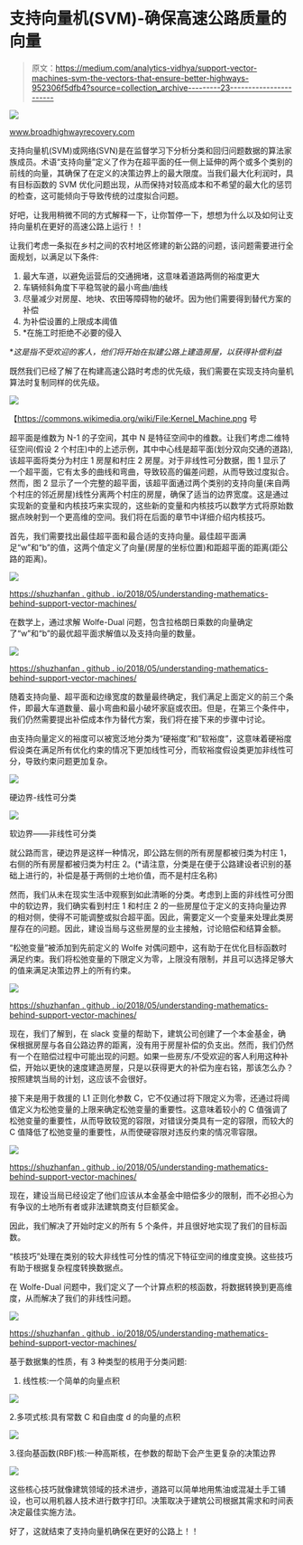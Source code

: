 # 支持向量机(SVM)-确保高速公路质量的向量

> 原文：<https://medium.com/analytics-vidhya/support-vector-machines-svm-the-vectors-that-ensure-better-highways-952306f5dfb4?source=collection_archive---------23----------------------->

![](img/ecaa2d00b2d7194d889a24cfeb66be79.png)

www.broadhighwayrecovery.com

支持向量机(SVM)或网络(SVN)是在监督学习下分析分类和回归问题数据的算法家族成员。术语“支持向量”定义了作为在超平面的任一侧上延伸的两个或多个类别的前线的向量，其确保了在定义的决策边界上的最大限度。当我们最大化利润时，具有目标函数的 SVM 优化问题出现，从而保持对较高成本和不希望的最大化的惩罚的检查，这可能倾向于导致传统的过度拟合问题。

好吧，让我用稍微不同的方式解释一下，让你暂停一下，想想为什么以及如何让支持向量机在更好的高速公路上运行！！

让我们考虑一条拟在乡村之间的农村地区修建的新公路的问题，该问题需要进行全面规划，以满足以下条件:

1.  最大车道，以避免运营后的交通拥堵，这意味着道路两侧的裕度更大
2.  车辆倾斜角度下平稳驾驶的最小弯曲/曲线
3.  尽量减少对房屋、地块、农田等障碍物的破坏。因为他们需要得到替代方案的补偿
4.  为补偿设置的上限成本阈值
5.  *在施工时拒绝不必要的侵入

**这是指不受欢迎的客人，他们将开始在拟建公路上建造房屋，以获得补偿利益*

既然我们已经了解了在构建高速公路时考虑的优先级，我们需要在实现支持向量机算法时复制同样的优先级。

![](img/69451a53a7f2dd3300036394bd78a40b.png)

【https://commons.wikimedia.org/wiki/File:Kernel_Machine.png 号

超平面是维数为 N-1 的子空间，其中 N 是特征空间中的维数。让我们考虑二维特征空间(假设 2 个村庄)中的上述示例，其中中心线是超平面(划分双向交通的道路),该超平面将类分为村庄 1 房屋和村庄 2 房屋。对于非线性可分数据，图 1 显示了一个超平面，它有太多的曲线和弯曲，导致较高的偏差问题，从而导致过度拟合。然而，图 2 显示了一个完整的超平面，该超平面通过两个类别的支持向量(来自两个村庄的邻近房屋)线性分离两个村庄的房屋，确保了适当的边界宽度。这是通过实现新的变量和内核技巧来实现的，这些新的变量和内核技巧以数学方式将原始数据点映射到一个更高维的空间。我们将在后面的章节中详细介绍内核技巧。

首先，我们需要找出最佳超平面和最合适的支持向量。最佳超平面满足“w”和“b”的值，这两个值定义了向量(房屋的坐标位置)和距超平面的距离(距公路的距离)。

![](img/43f074cfdaacea8b32fd654f6e89d9a5.png)

[https://shuzhanfan . github . io/2018/05/understanding-mathematics-behind-support-vector-machines/](https://shuzhanfan.github.io/2018/05/understanding-mathematics-behind-support-vector-machines/)

在数学上，通过求解 Wolfe-Dual 问题，包含拉格朗日乘数的向量确定了“w”和“b”的最优超平面求解值以及支持向量的数量。

![](img/41f903625ec76939f9b49e42d5ad335a.png)

[https://shuzhanfan . github . io/2018/05/understanding-mathematics-behind-support-vector-machines/](https://shuzhanfan.github.io/2018/05/understanding-mathematics-behind-support-vector-machines/)

随着支持向量、超平面和边缘宽度的数量最终确定，我们满足上面定义的前三个条件，即最大车道数量、最小弯曲和最小破坏家庭或农田。但是，在第三个条件中，我们仍然需要提出补偿成本作为替代方案，我们将在接下来的步骤中讨论。

由支持向量定义的裕度可以被宽泛地分类为“硬裕度”和“软裕度”，这意味着硬裕度假设类在满足所有优化约束的情况下更加线性可分，而软裕度假设类更加非线性可分，导致约束问题更加复杂。

![](img/0ffca0463d8970f840b2048166e9a674.png)

硬边界-线性可分类

![](img/332a18f401e01b01f1072d4aaccf979b.png)

软边界——非线性可分类

就公路而言，硬边界是这样一种情况，即公路左侧的所有房屋都被归类为村庄 1，右侧的所有房屋都被归类为村庄 2。(*请注意，分类是在便于公路建设者识别的基础上进行的，补偿是基于两侧的土地价值，而不是村庄名称)

然而，我们从未在现实生活中观察到如此清晰的分类。考虑到上面的非线性可分图中的软边界，我们确实看到村庄 1 和村庄 2 的一些房屋位于定义的支持向量边界的相对侧，使得不可能调整或拟合超平面。因此，需要定义一个变量来处理此类房屋存在的问题。因此，建设当局与这些房屋的业主接触，讨论赔偿和结算金额。

“松弛变量”被添加到先前定义的 Wolfe 对偶问题中，这有助于在优化目标函数时满足约束。我们将松弛变量的下限定义为零，上限没有限制，并且可以选择足够大的值来满足决策边界上的所有约束。

![](img/5df70ea49550915cc2b40802f6f168c3.png)

[https://shuzhanfan . github . io/2018/05/understanding-mathematics-behind-support-vector-machines/](https://shuzhanfan.github.io/2018/05/understanding-mathematics-behind-support-vector-machines/)

现在，我们了解到，在 slack 变量的帮助下，建筑公司创建了一个本金基金，确保根据房屋与各自公路边界的距离，没有用于房屋补偿的负支出。然而，我们仍然有一个在赔偿过程中可能出现的问题。如果一些房东/不受欢迎的客人利用这种补偿，开始以更快的速度建造房屋，只是以获得更大的补偿为座右铭，那该怎么办？按照建筑当局的计划，这应该不会很好。

接下来是用于救援的 L1 正则化参数 C，它不仅通过将下限定义为零，还通过将阈值定义为松弛变量的上限来确定松弛变量的重要性。这意味着较小的 C 值强调了松弛变量的重要性，从而导致较宽的容限，对错误分类具有一定的容限，而较大的 C 值降低了松弛变量的重要性，从而使硬容限对违反约束的情况零容限。

![](img/702ae5ba19be6bcbed2b0f1026de0388.png)

[https://shuzhanfan . github . io/2018/05/understanding-mathematics-behind-support-vector-machines/](https://shuzhanfan.github.io/2018/05/understanding-mathematics-behind-support-vector-machines/)

现在，建设当局已经设定了他们应该从本金基金中赔偿多少的限制，而不必担心为有争议的土地所有者或非法建筑商支付巨额奖金。

因此，我们解决了开始时定义的所有 5 个条件，并且很好地实现了我们的目标函数。

“核技巧”处理在类别的较大非线性可分性的情况下特征空间的维度变换。这些技巧有助于根据复杂程度转换数据点。

在 Wolfe-Dual 问题中，我们定义了一个计算点积的核函数，将数据转换到更高维度，从而解决了我们的非线性问题。

![](img/0ed47866b56952264f83975ea254f43a.png)

[https://shuzhanfan . github . io/2018/05/understanding-mathematics-behind-support-vector-machines/](https://shuzhanfan.github.io/2018/05/understanding-mathematics-behind-support-vector-machines/)

基于数据集的性质，有 3 种类型的核用于分类问题:

1.  线性核:一个简单的向量点积

![](img/5fd48640d6f7b30c19680ac4c4b9f792.png)

2.多项式核:具有常数 C 和自由度 d 的向量的点积

![](img/ad50dd9dcd4f1f778842ea64ce7e86f6.png)

3.径向基函数(RBF)核:一种高斯核，在参数的帮助下会产生更复杂的决策边界

![](img/a084d08a7512302fc18a4885175f1887.png)

这些核心技巧就像建筑领域的技术进步，道路可以简单地用焦油或混凝土手工铺设，也可以用机器人技术进行数字打印。决策取决于建筑公司根据其需求和时间表决定最佳实施方法。

好了，这就结束了支持向量机确保在更好的公路上！！